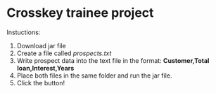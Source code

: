 # Crosskey trainee project

Instuctions:
1. Download jar file
2. Create a file called *prospects.txt*
3. Write prospect data into the text file in the format: **Customer,Total loan,Interest,Years**
4. Place both files in the same folder and run the jar file.
5. Click the button!